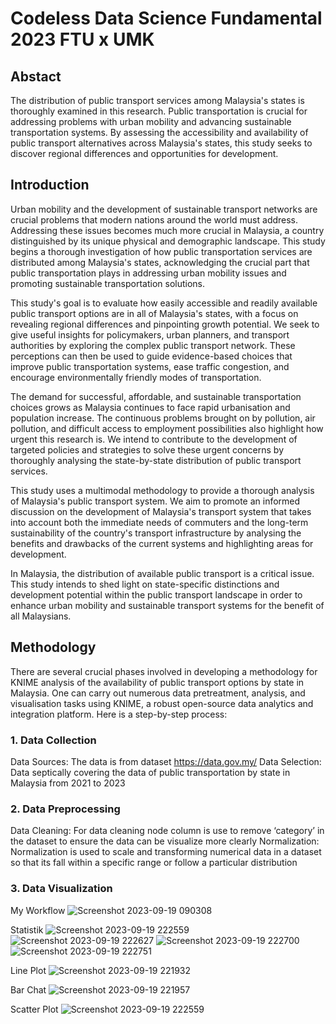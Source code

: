 # Codeless Data Science Fundamental 2023 FTU x UMK

## Abstact 
The distribution of public transport services among Malaysia's states is thoroughly examined in this research. Public transportation is crucial for addressing problems with urban mobility and advancing sustainable transportation systems. By assessing the accessibility and availability of public transport alternatives across Malaysia's states, this study seeks to discover regional differences and opportunities for development.

## Introduction
  Urban mobility and the development of sustainable transport networks are crucial problems that modern nations around the world must address. Addressing these issues becomes much more crucial in Malaysia, a country distinguished by its unique physical and demographic landscape. This study begins a thorough investigation of how public transportation services are distributed among Malaysia's states, acknowledging the crucial part that public transportation plays in addressing urban mobility issues and promoting sustainable transportation solutions.
  
  This study's goal is to evaluate how easily accessible and readily available public transport options are in all of Malaysia's states, with a focus on revealing regional differences and pinpointing growth potential. We seek to give useful insights for policymakers, urban planners, and transport authorities by exploring the complex public transport network. These perceptions can then be used to guide evidence-based choices that improve public transportation systems, ease traffic congestion, and encourage environmentally friendly modes of transportation.
  
  The demand for successful, affordable, and sustainable transportation choices grows as Malaysia continues to face rapid urbanisation and population increase. The continuous problems brought on by pollution, air pollution, and difficult access to employment possibilities also highlight how urgent this research is. We intend to contribute to the development of targeted policies and strategies to solve these urgent concerns by thoroughly analysing the state-by-state distribution of public transport services.
  
  This study uses a multimodal methodology to provide a thorough analysis of Malaysia's public transport system. We aim to promote an informed discussion on the development of Malaysia's transport system that takes into account both the immediate needs of commuters and the long-term sustainability of the country's transport infrastructure by analysing the benefits and drawbacks of the current systems and highlighting areas for development.
  
  In Malaysia, the distribution of available public transport is a critical issue. This study intends to shed light on state-specific distinctions and development potential within the public transport landscape in order to enhance urban mobility and sustainable transport systems for the benefit of all Malaysians.

## Methodology
There are several crucial phases involved in developing a methodology for KNIME analysis of the availability of public transport options by state in Malaysia. One can carry out numerous data pretreatment, analysis, and visualisation tasks using KNIME, a robust open-source data analytics and integration platform. Here is a step-by-step process:

### 1.	Data Collection
Data Sources: The data is from dataset https://data.gov.my/ 
Data Selection: Data septically covering the data of public transportation by state in Malaysia from 2021 to 2023
### 2.	 Data Preprocessing
Data Cleaning: For data cleaning node column is use to remove ‘category’ in the dataset to ensure the data can be visualize more clearly
Normalization: Normalization is used to scale and transforming numerical data in a dataset so that its fall within a specific range or follow a particular distribution 
### 3.	Data Visualization  
My Workflow
![Screenshot 2023-09-19 090308](https://github.com/Dsyah010/codeless-data-science-fundamental-2023-FTU-x-UMK/assets/94912619/9cf02313-aabf-456f-b6b8-0cfd24a18cba)

Statistik
![Screenshot 2023-09-19 222559](https://github.com/Dsyah010/codeless-data-science-fundamental-2023-FTU-x-UMK/assets/94912619/d93279a9-0237-414f-9f44-848fcd54171c)
![Screenshot 2023-09-19 222627](https://github.com/Dsyah010/codeless-data-science-fundamental-2023-FTU-x-UMK/assets/94912619/27b01109-d38f-42d0-bb04-fe399adc7dda)
![Screenshot 2023-09-19 222700](https://github.com/Dsyah010/codeless-data-science-fundamental-2023-FTU-x-UMK/assets/94912619/ebf4fc8c-6709-48fc-afa6-45a839ff5bfe)
![Screenshot 2023-09-19 222751](https://github.com/Dsyah010/codeless-data-science-fundamental-2023-FTU-x-UMK/assets/94912619/2906f5c7-07cf-4b88-8f0d-cfcb09c559b6)

Line Plot
![Screenshot 2023-09-19 221932](https://github.com/Dsyah010/codeless-data-science-fundamental-2023-FTU-x-UMK/assets/94912619/a543b524-96cf-474d-8dbf-97b92cdbe00a)

Bar Chat
![Screenshot 2023-09-19 221957](https://github.com/Dsyah010/codeless-data-science-fundamental-2023-FTU-x-UMK/assets/94912619/39c8c499-3893-48bf-b38e-858aa36136fc)

Scatter Plot 
![Screenshot 2023-09-19 222559](https://github.com/Dsyah010/codeless-data-science-fundamental-2023-FTU-x-UMK/assets/94912619/c30ad4c5-5a40-4355-be19-a702f7db19bb)


